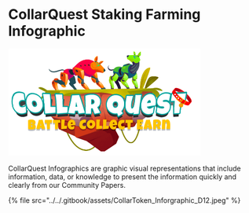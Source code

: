 # CollarQuest Staking Farming Infographic

![CollarQuest a Metaverse Play2Earn Ecosystem](../../.gitbook/assets/CollarQuest-SM.png)

CollarQuest Infographics are graphic visual representations that include information, data, or knowledge to present the information quickly and clearly from our Community Papers.

{% file src="../../.gitbook/assets/CollarToken_Inforgraphic_D12.jpeg" %}

